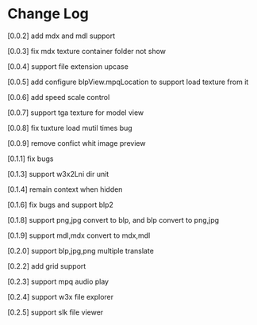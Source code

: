 # Change Log

[0.0.2]
add mdx and mdl support

[0.0.3]
fix mdx texture container folder not show

[0.0.4]
support file extension upcase

[0.0.5]
add configure blpView.mpqLocation to support load texture from it 

[0.0.6]
add speed scale control

[0.0.7]
support tga texture for model view

[0.0.8]
fix tuxture load mutil times bug

[0.0.9]
remove confict whit image preview

[0.1.1]
fix bugs

[0.1.3]
support w3x2Lni dir unit

[0.1.4]
remain context when hidden

[0.1.6]
fix bugs and support blp2

[0.1.8]
support png,jpg convert to blp, and blp convert to png,jpg

[0.1.9]
support mdl,mdx convert to mdx,mdl

[0.2.0]
support blp,jpg,png multiple translate

[0.2.2]
add grid support

[0.2.3]
support mpq audio play

[0.2.4]
support w3x file explorer

[0.2.5]
support slk file viewer
